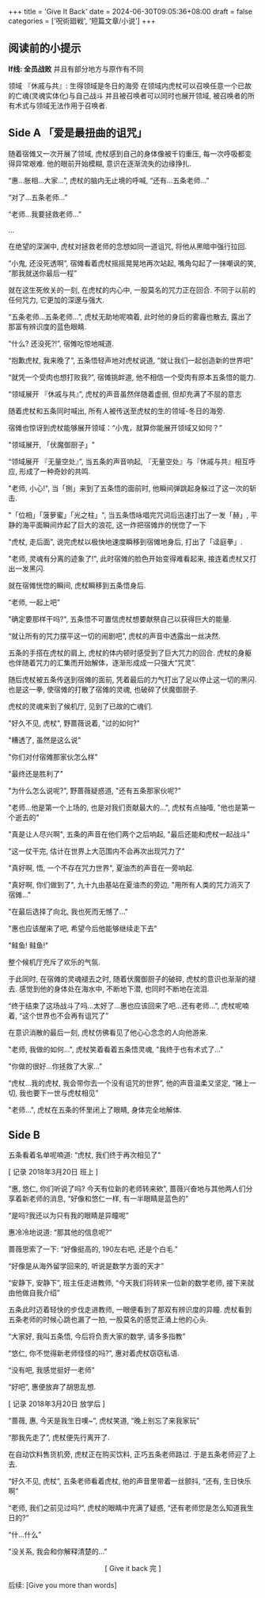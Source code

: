 +++
title = 'Give It Back'
date = 2024-06-30T09:05:36+08:00
draft = false
categories = ['呪術廻戦', '短篇文章/小说']
+++

## 阅读前的小提示

**If线: 全员战败** 并且有部分地方与原作有不同

领域 『休戚与共』: 生得领域是冬日的海旁 在领域内虎杖可以召唤任意一个已故的亡魂(灵魂实体化)与自己战斗 并且被召唤者可以同时也展开领域, 被召唤者的所有术式与领域无法作用于召唤者.

## Side A 「爱是最扭曲的诅咒」

随着宿傩又一次开展了领域, 虎杖感到自己的身体像被千钧重压, 每一次呼吸都变得异常艰难. 他的眼前开始模糊, 意识在逐渐流失的边缘挣扎.

“惠…胀相…大家…”, 虎杖的脑内无止境的呼喊, “还有…五条老师…”

“对了…五条老师…”

“老师…我要拯救老师…”

…

在绝望的深渊中, 虎杖对拯救老师的念想如同一道诅咒, 将他从黑暗中强行拉回.

“小鬼, 还没死透啊”, 宿傩看着虎杖摇摇晃晃地再次站起, 嘴角勾起了一抹嘲讽的笑, “那我就送你最后一程”

就在这生死攸关的一刻, 在虎杖的内心中, 一股莫名的咒力正在回合. 不同于以前的任何咒力, 它更加的深邃与强大.

“五条老师…五条老师…”, 虎杖无助地呢喃着, 此时他的身后的雾霾也散去, 露出了那富有辨识度的蓝色眼睛.

“什么? 还没死?!”, 宿傩吃惊地喊道.

“抱歉虎杖, 我来晚了”, 五条悟轻声地对虎杖说道, “就让我们一起创造新的世界吧”

“就凭一个受肉也想打败我?”, 宿傩挑衅道, 他不相信一个受肉有原本五条悟的能力.

“领域展开 『休戚与共』”, 虎杖的声音虽然伴随着虚弱, 但却充满了不屈的意志 

随着虎杖和五条同时喊出, 所有人被传送至虎杖的生的领域-冬日的海旁.

宿傩也惊讶到虎杖能够展开领域：“小鬼，就算你能展开领域又如何？”

"领域展开, 「伏魔御厨子」"

“领域展开 『无量空处』”, 当五条的声音响起, 『无量空处』与『休戚与共』相互呼应, 形成了一种奇妙的共鸣.

"老师, 小心!", 当「捌」来到了五条悟的面前时, 他瞬间弹跳起身躲过了这一次的斩击.

"「位相」「菠萝蜜」「光之柱」", 当五条悟咏唱完咒词后迅速打出了一发「赫」, 平静的海平面瞬间炸起了巨大的浪花, 这一炸把宿傩炸的恍惚了一下

"虎杖, 走后面", 说完虎杖以极快地速度瞬移到宿傩地身后, 打出了「迳庭拳」.

"老师, 灵魂有分离的迹象了!", 此时宿傩的脸色开始变得难看起来, 接连着虎杖又打出一发黑闪.

就在宿傩恍惚的瞬间, 虎杖瞬移到五条悟身后.

“老师, 一起上吧”

"确定要那样干吗?", 五条悟不可置信虎杖想要献祭自己以获得巨大的能量.

 “就让所有的咒力摆平这一切的闹剧吧”, 虎杖的声音中透露出一丝决然.

五条的手搭在虎杖的肩上, 虎杖的体内顿时感受到了巨大咒力的回合. 虎杖的身躯也伴随着咒力的汇集而开始解体，逐渐形成成一只强大“咒灵”.

随后虎杖被五条传送到宿傩的面前, 凭着最后的力气打出了足以停止这一切的黑闪. 也是这一拳, 使宿傩的打散了宿傩的灵魂, 也破碎了伏魔御厨子.

虎杖的灵魂来到了候机厅, 见到了已故的亡魂们.

"好久不见, 虎杖", 野蔷薇说着, "过的如何?"

"糟透了, 虽然是这么说"

"你们对付宿傩那家伙怎么样"

"最终还是胜利了"

"为什么怎么说呢?", 野蔷薇疑惑道, "还有五条那家伙呢?"

"老师...他是第一个上场的, 也是对我们贡献最大的...", 虎杖有点抽噎, "他也是第一个逝去的"

"真是让人尽兴啊", 五条的声音在他们两个之后响起, "最后还能和虎杖一起战斗"

"这一仗干完, 估计在世界上大范围内不会再次出现咒力了"

"真好啊, 悟, 一个不存在咒力世界", 夏油杰的声音在一旁响起.

"真好啊, 你们做到了", 九十九由基站在夏油杰的旁边, "用所有人类的咒力消灭了宿傩..."

"在最后选择了向北, 我也死而无憾了..."

"惠也应该醒来了吧, 希望今后他能够继续走下去"

"鲑鱼! 鲑鱼!"

整个候机厅充斥了欢乐的气氛.

于此同时, 在宿傩的灵魂褪去之时, 随着伏魔御厨子的破碎, 虎杖的意识也渐渐的褪去. 感觉到他的身体处在海水中, 不断地下潜, 也同时不断地在流泪.

“终于结束了这场战斗了吗…太好了…惠也应该回来了吧…还有老师...”, 虎杖呢喃着, “这个世界也不会再有诅咒了”

在意识消散的最后一刻, 虎杖仿佛看见了他心心念念的人向他游来.

"老师, 我做的如何...", 虎杖笑着看着五条悟灵魂, "我终于也有术式了..."

"你做的很好...你拯救了大家..."

“虎杖…我的虎杖, 我会带你去一个没有诅咒的世界”, 他的声音温柔又坚定, “赌上一切, 我也要下一世与虎杖相见”

"老师...", 虎杖在五条的怀里闭上了眼睛, 身体完全地解体.

## Side B

五条看着名单呢喃道: “虎杖, 我们终于再次相见了”

[ 记录 2018年3月20日 班上 ]

“惠, 悠仁, 你们听说了吗? 今天有位新的老师转来欸”, 蔷薇兴奋地与其他两人们分享着新老师的消息, “好像和悠仁一样, 有一半眼睛是蓝色的”

“是吗?我还以为只有我的眼睛是异瞳呢”

惠冷冷地说道: “那其他的信息呢?”

蔷薇思索了一下: “好像挺高的, 190左右吧, 还是个白毛.”

“好像是从海外留学回来的, 听说是数学方面的天才”

“安静下, 安静下”, 班主任走进教师, “今天我们将转来一位新的数学老师, 接下来就由他做自我介绍”

五条此时迈着轻快的步伐走进教师, 一眼便看到了那双有辨识度的异瞳. 虎杖看到五条老师的时候心跳也漏了一拍, 一股莫名的感觉正涌上他的心头.

“大家好, 我叫五条悟, 今后将负责大家的数学, 请多多指教”

“悠仁, 你不觉得新老师怪怪的吗?”, 惠对着虎杖窃窃私语.

“没有吧, 我感觉挺好一老师”

“好吧”, 惠便放弃了胡思乱想.

[ 记录 2018年3月20日 放学后 ]

“蔷薇, 惠, 今天是我生日噢~”, 虎杖笑道, “晚上别忘了来我家玩”

“那我先走了”, 虎杖便先行离开了.

在自动饮料售货机旁, 虎杖正在购买饮料, 正巧五条老师路过. 于是五条老师迎了上去.

“好久不见, 虎杖”, 五条老师看着虎杖, 他的声音里带着一丝颤抖, “还有, 生日快乐啊”

“老师, 我们之前见过吗?”, 虎杖的眼睛中充满了疑惑, “还有老师您是怎么知道我生日的?”

“什...什么”

"没关系, 我会和你解释清楚的..."

<center>[ Give it back 完 ]</center>

后续: [Give you more than words]
